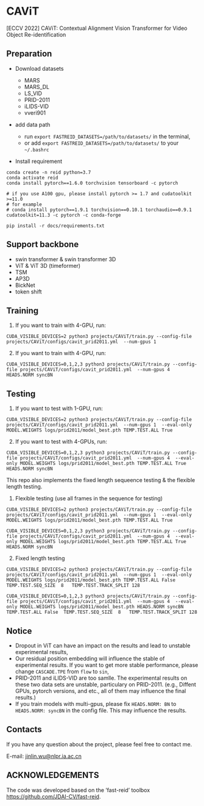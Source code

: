 # CAViT

[ECCV 2022] CAViT: Contextual Alignment Vision Transformer for Video Object Re-identification


## Preparation
- Download datasets
  - MARS
  - MARS\_DL
  - LS_VID
  - PRID-2011
  - iLIDS-VID
  - vveri901

- add data path
  - run `export FASTREID_DATASETS=/path/to/datasets/` in the terminal,
  - or add `export FASTREID_DATASETS=/path/to/datasets/` to your `~/.bashrc`


- Install requirement
```
conda create -n reid python=3.7
conda activate reid
conda install pytorch==1.6.0 torchvision tensorboard -c pytorch

# if you use A100 gpu, please install pytorch >= 1.7 and cudatoolkit >=11.0
# for example
# conda install pytorch==1.9.1 torchvision==0.10.1 torchaudio==0.9.1 cudatoolkit=11.3 -c pytorch -c conda-forge

pip install -r docs/requirements.txt
```


## Support backbone
- swin transformer \& swin transformer 3D
- ViT \& ViT 3D (timeformer)
- TSM
- AP3D
- BickNet
- token shift


## Training
1. If you want to train with 4-GPU, run:
```
CUDA_VISIBLE_DEVICES=2 python3 projects/CAViT/train.py --config-file projects/CAViT/configs/cavit_prid2011.yml  --num-gpus 1

``` 

2. If you want to train with 4-GPU, run:
```
CUDA_VISIBLE_DEVICES=0,1,2,3 python3 projects/CAViT/train.py --config-file projects/CAViT/configs/cavit_prid2011.yml  --num-gpus 4  HEADS.NORM syncBN

``` 

## Testing
1. If you want to test with 1-GPU, run:
```
CUDA_VISIBLE_DEVICES=2 python3 projects/CAViT/train.py --config-file projects/CAViT/configs/cavit_prid2011.yml  --num-gpus 1  --eval-only MODEL.WEIGHTS logs/prid2011/model_best.pth TEMP.TEST.ALL True
```

2. If you want to test with 4-GPUs, run:
```
CUDA_VISIBLE_DEVICES=0,1,2,3 python3 projects/CAViT/train.py --config-file projects/CAViT/configs/cavit_prid2011.yml  --num-gpus 4  --eval-only MODEL.WEIGHTS logs/prid2011/model_best.pth TEMP.TEST.ALL True  HEADS.NORM syncBN
```


This repo also implements the fixed length sequeence testing \& the flexible length testing.
1. Flexible testing (use all frames in the sequence for testing)
```
CUDA_VISIBLE_DEVICES=2 python3 projects/CAViT/train.py --config-file projects/CAViT/configs/cavit_prid2011.yml  --num-gpus 1  --eval-only MODEL.WEIGHTS logs/prid2011/model_best.pth TEMP.TEST.ALL True
```

```
CUDA_VISIBLE_DEVICES=0,1,2,3 python3 projects/CAViT/train.py --config-file projects/CAViT/configs/cavit_prid2011.yml  --num-gpus 4  --eval-only MODEL.WEIGHTS logs/prid2011/model_best.pth TEMP.TEST.ALL True  HEADS.NORM syncBN
```


2. Fixed length testing

```
CUDA_VISIBLE_DEVICES=2 python3 projects/CAViT/train.py --config-file projects/CAViT/configs/cavit_prid2011.yml  --num-gpus 1  --eval-only MODEL.WEIGHTS logs/prid2011/model_best.pth TEMP.TEST.ALL False  TEMP.TEST.SEQ_SIZE  8   TEMP.TEST.TRACK_SPLIT 128
```

```
CUDA_VISIBLE_DEVICES=0,1,2,3 python3 projects/CAViT/train.py --config-file projects/CAViT/configs/cavit_prid2011.yml  --num-gpus 4  --eval-only MODEL.WEIGHTS logs/prid2011/model_best.pth HEADS.NORM syncBN TEMP.TEST.ALL False  TEMP.TEST.SEQ_SIZE  8   TEMP.TEST.TRACK_SPLIT 128
```


## Notice
- Dropout in ViT can have an impact on the results and lead to unstable experimental results,
- Our residual position embedding will influence the stable of experimental results. If you want to get more stable performance, please change `CASCADE.TPE` from `flow` to `sin`,
- PRID-2011 and iLIDS-VID are too samlle. The experimental results on these two data sets are unstable, particulary on PRID-2011. (e.g., Diffent GPUs, pytorch versions, and etc., all of them may influence the final results.)
- If you train models with multi-gpus, please fix `HEADS.NORM: BN` to `HEADS.NORM: syncBN` in the config file. This may influence the results.

## Contacts
If you have any question about the project, please feel free to contact me.

E-mail: jinlin.wu@nlpr.ia.ac.cn


## ACKNOWLEDGEMENTS
The code was developed based on the ’fast-reid’ toolbox https://github.com/JDAI-CV/fast-reid.
